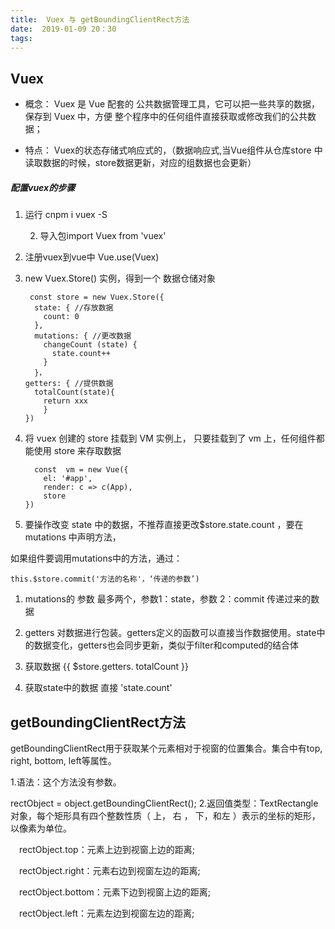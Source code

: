 ```yaml
---
title:  Vuex 与 getBoundingClientRect方法
date:  2019-01-09 20：30
tags:
---
```

## Vuex

- 概念：
  Vuex 是 Vue 配套的 公共数据管理工具，它可以把一些共享的数据，保存到 Vuex 中，方便 整个程序中的任何组件直接获取或修改我们的公共数据；

- 特点：
  Vuex的状态存储式响应式的，（数据响应式,当Vue组件从仓库store 中读取数据的时候，store数据更新，对应的组数据也会更新）

##### 配置vuex的步骤

1.  运行 	  cnpm   i   vuex -S 

     2. 导入包import Vuex from 'vuex'

2.  注册vuex到vue中  Vue.use(Vuex)

3.  new Vuex.Store() 实例，得到一个 数据仓储对象

         const store = new Vuex.Store({
          state: { //存放数据
            count: 0
          },
          mutations: { //更改数据
            changeCount (state) {
              state.count++
            }
          }，
        getters: { //提供数据
          totalCount(state){
        	return xxx
        	}
        })

4.  将 vuex 创建的 store 挂载到 VM 实例上， 只要挂载到了 vm 上，任何组件都能使用 store 来存取数据

    	  const  vm = new Vue({
    	    el: '#app',
    	    render: c => c(App),
    	    store
    	})

5.  要操作改变 state 中的数据，不推荐直接更改$store.state.count ，要在 mutations 中声明方法，

  如果组件要调用mutations中的方法，通过：

	this.$store.commit('方法的名称'，‘传递的参数’)

 1. mutations的 参数 最多两个，参数1：state，参数   2：commit 传递过来的数据

 2. getters  对数据进行包装。getters定义的函数可以直接当作数据使用。state中的数据变化，getters也会同步更新，类似于filter和computed的结合体

 3. 获取数据   {{ $store.getters. totalCount }}

 4. 获取state中的数据  直接  'state.count'


##  getBoundingClientRect方法

getBoundingClientRect用于获取某个元素相对于视窗的位置集合。集合中有top, right, bottom, left等属性。

1.语法：这个方法没有参数。

rectObject = object.getBoundingClientRect();
2.返回值类型：TextRectangle对象，每个矩形具有四个整数性质（ 上， 右 ， 下，和左 ）表示的坐标的矩形，以像素为单位。

　rectObject.top：元素上边到视窗上边的距离;

　rectObject.right：元素右边到视窗左边的距离;

　rectObject.bottom：元素下边到视窗上边的距离;

　rectObject.left：元素左边到视窗左边的距离;